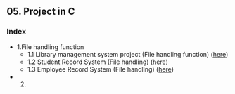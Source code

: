 ##  05. Project in C

### Index

* 1.File handling function
  * 1.1 Library management system project (File handling function) ([here]())
  * 1.2 Student Record System (File handling) ([here]())
  * 1.3 Employee Record System (File handling) ([here]())
* 2.
